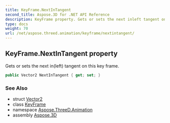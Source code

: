 ```yaml
---
title: KeyFrame.NextInTangent
second_title: Aspose.3D for .NET API Reference
description: KeyFrame property. Gets or sets the next inleft tangent on this key frame
type: docs
weight: 70
url: /net/aspose.threed.animation/keyframe/nextintangent/
---
```

## KeyFrame.NextInTangent property

Gets or sets the next in(left) tangent on this key frame.

```csharp
public Vector2 NextInTangent { get; set; }
```

### See Also

* struct [Vector2](../../../aspose.threed.utilities/vector2/)
* class [KeyFrame](../)
* namespace [Aspose.ThreeD.Animation](../../../aspose.threed.animation/)
* assembly [Aspose.3D](../../../)


